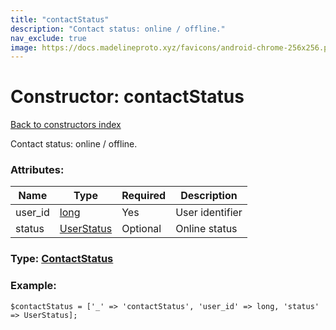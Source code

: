 ```yaml
---
title: "contactStatus"
description: "Contact status: online / offline."
nav_exclude: true
image: https://docs.madelineproto.xyz/favicons/android-chrome-256x256.png
---
```

# Constructor: contactStatus  
[Back to constructors index](/API_docs/constructors/index.html)



Contact status: online / offline.

### Attributes:

| Name     |    Type       | Required | Description |
|----------|---------------|----------|-------------|
|user\_id|[long](/API_docs/types/long.html) | Yes|User identifier|
|status|[UserStatus](/API_docs/types/UserStatus.html) | Optional|Online status|



### Type: [ContactStatus](/API_docs/types/ContactStatus.html)


### Example:

```
$contactStatus = ['_' => 'contactStatus', 'user_id' => long, 'status' => UserStatus];
```  
